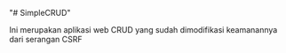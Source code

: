 "# SimpleCRUD" 

Ini merupakan aplikasi web CRUD yang sudah dimodifikasi keamanannya dari serangan CSRF
